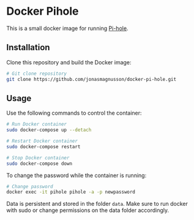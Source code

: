# Docker Pihole

This is a small docker image for running [Pi-hole](https://pi-hole.net/).

## Installation

Clone this repository and build the Docker image:

```bash
# Git clone repository
git clone https://github.com/jonasmagnusson/docker-pi-hole.git
```

## Usage

Use the following commands to control the container:

```bash
# Run Docker container
sudo docker-compose up --detach

# Restart Docker container
sudo docker-compose restart

# Stop Docker container
sudo docker-compose down
```

To change the password while the container is running:

```bash
# Change password
docker exec -it pihole pihole -a -p newpassword
```

Data is persistent and stored in the folder `data`. Make sure to run docker with sudo or change permissions on the data folder accordingly.

